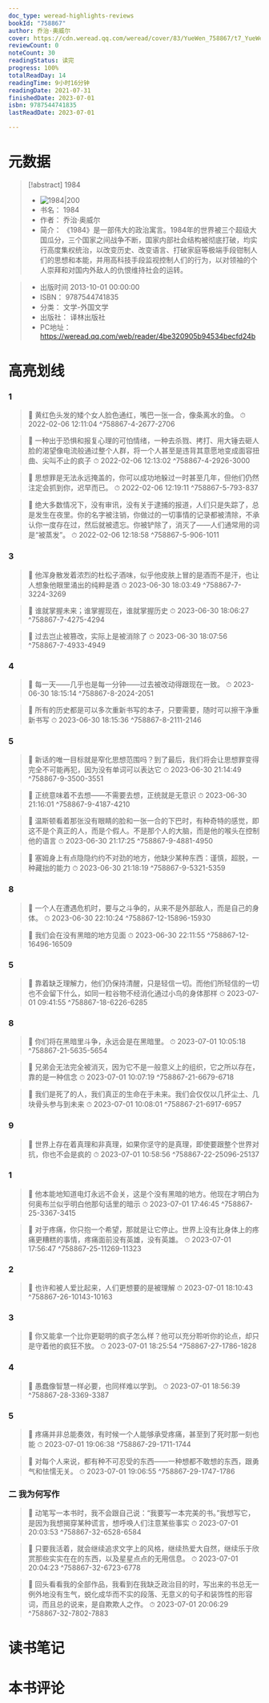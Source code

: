 ```yaml
---
doc_type: weread-highlights-reviews
bookId: "758867"
author: 乔治·奥威尔
cover: https://cdn.weread.qq.com/weread/cover/83/YueWen_758867/t7_YueWen_758867.jpg
reviewCount: 0
noteCount: 30
readingStatus: 读完
progress: 100%
totalReadDay: 14
readingTime: 9小时16分钟
readingDate: 2021-07-31
finishedDate: 2023-07-01
isbn: 9787544741835
lastReadDate: 2023-07-01

---
```

# 元数据
> [!abstract] 1984
> - ![ 1984|200](https://cdn.weread.qq.com/weread/cover/83/YueWen_758867/t7_YueWen_758867.jpg)
> - 书名： 1984
> - 作者： 乔治·奥威尔
> - 简介：     《1984》是一部伟大的政治寓言。1984年的世界被三个超级大国瓜分，三个国家之间战争不断，国家内部社会结构被彻底打破，均实行高度集权统治，以改变历史、改变语言、打破家庭等极端手段钳制人们的思想和本能，并用高科技手段监视控制人们的行为，以对领袖的个人崇拜和对国内外敌人的仇恨维持社会的运转。

> - 出版时间 2013-10-01 00:00:00
> - ISBN： 9787544741835
> - 分类： 文学-外国文学
> - 出版社： 译林出版社
> - PC地址：https://weread.qq.com/web/reader/4be320905b94534becfd24b

# 高亮划线

### 1

> 📌 黄红色头发的矮个女人脸色通红，嘴巴一张一合，像条离水的鱼。 
> ⏱ 2022-02-06 12:11:04 ^758867-4-2677-2706

> 📌 一种出于恐惧和报复心理的可怕情绪，一种去杀戮、拷打、用大锤去砸人脸的渴望像电流般通过整个人群，将一个人甚至是违背其意愿地变成面容扭曲、尖叫不止的疯子 
> ⏱ 2022-02-06 12:13:02 ^758867-4-2926-3000

> 📌 思想罪是无法永远掩盖的，你可以成功地躲过一时甚至几年，但他们仍然注定会抓到你，迟早而已。 
> ⏱ 2022-02-06 12:19:11 ^758867-5-793-837

> 📌 绝大多数情况下，没有审讯，没有关于逮捕的报道，人们只是失踪了，总是发生在夜里。你的名字被注销，你做过的一切事情的记录都被清除，不承认你一度存在过，然后就被遗忘。你被铲除了，消灭了——人们通常用的词是“被蒸发”。 
> ⏱ 2022-02-06 12:18:58 ^758867-5-906-1011

### 3

> 📌 他浑身散发着浓烈的杜松子酒味，似乎他皮肤上冒的是酒而不是汗，也让人想象他眼里涌出的纯粹是酒 
> ⏱ 2023-06-30 18:03:49 ^758867-7-3224-3269

> 📌 谁就掌握未来；谁掌握现在，谁就掌握历史 
> ⏱ 2023-06-30 18:06:27 ^758867-7-4275-4294

> 📌 过去岂止被篡改，实际上是被消除了 
> ⏱ 2023-06-30 18:07:56 ^758867-7-4933-4949

### 4

> 📌 每一天——几乎也是每一分钟——过去被改动得跟现在一致。 
> ⏱ 2023-06-30 18:15:14 ^758867-8-2024-2051

> 📌 所有的历史都是可以多次重新书写的本子，只要需要，随时可以擦干净重新书写 
> ⏱ 2023-06-30 18:15:36 ^758867-8-2111-2146

### 5

> 📌 新话的唯一目标就是窄化思想范围吗？到了最后，我们将会让思想罪变得完全不可能再犯，因为没有单词可以表达它 
> ⏱ 2023-06-30 21:14:49 ^758867-9-3500-3551

> 📌 正统意味着不去想——不需要去想，正统就是无意识 
> ⏱ 2023-06-30 21:16:01 ^758867-9-4187-4210

> 📌 温斯顿看着那张没有眼睛的脸和一张一合的下巴时，有种奇特的感觉，即这不是个真正的人，而是个假人。不是那个人的大脑，而是他的喉头在控制他的语言 
> ⏱ 2023-06-30 21:17:25 ^758867-9-4881-4950

> 📌 塞姆身上有点隐隐约约不对劲的地方，他缺少某种东西：谨慎，超脱，一种藏拙的能力 
> ⏱ 2023-06-30 21:18:19 ^758867-9-5321-5359

### 8

> 📌 一个人在遭遇危机时，要与之斗争的，从来不是外部敌人，而是自己的身体。 
> ⏱ 2023-06-30 22:10:24 ^758867-12-15896-15930

> 📌 我们会在没有黑暗的地方见面 
> ⏱ 2023-06-30 22:11:55 ^758867-12-16496-16509

### 5

> 📌 靠着缺乏理解力，他们仍保持清醒，只是轻信一切。而他们所轻信的一切也不会留下什么，如同一粒谷物不经消化通过小鸟的身体那样 
> ⏱ 2023-07-01 09:41:55 ^758867-18-6226-6285

### 8

> 📌 你们将在黑暗里斗争，永远会是在黑暗里。 
> ⏱ 2023-07-01 10:05:18 ^758867-21-5635-5654

> 📌 兄弟会无法完全被消灭，因为它不是一般意义上的组织，它之所以存在，靠的是一种信念 
> ⏱ 2023-07-01 10:07:19 ^758867-21-6679-6718

> 📌 我们是死了的人，我们真正的生命在于未来。我们会仅仅以几抔尘土、几块骨头参与到未来 
> ⏱ 2023-07-01 10:08:01 ^758867-21-6917-6957

### 9

> 📌 世界上存在着真理和非真理，如果你坚守的是真理，即使要跟整个世界对抗，你也不会是疯的 
> ⏱ 2023-07-01 10:58:56 ^758867-22-25096-25137

### 1

> 📌 他本能地知道电灯永远不会关，这是个没有黑暗的地方。他现在才明白为何奥布兰似乎明白他那句话里的暗示 
> ⏱ 2023-07-01 17:46:45 ^758867-25-3367-3415

> 📌 对于疼痛，你只抱一个希望，那就是让它停止。世界上没有比身体上的疼痛更糟糕的事情，疼痛面前没有英雄，没有英雄。 
> ⏱ 2023-07-01 17:56:47 ^758867-25-11269-11323

### 2

> 📌 也许和被人爱比起来，人们更想要的是被理解 
> ⏱ 2023-07-01 18:10:43 ^758867-26-10143-10163

### 3

> 📌 你又能拿一个比你更聪明的疯子怎么样？他可以充分聆听你的论点，却只是守着他的疯狂不放。 
> ⏱ 2023-07-01 18:25:54 ^758867-27-1786-1828

### 4

> 📌 愚蠢像智慧一样必要，也同样难以学到。 
> ⏱ 2023-07-01 18:56:39 ^758867-28-3369-3387

### 5

> 📌 疼痛并非总能奏效，有时候一个人能够承受疼痛，甚至到了死时那一刻也能 
> ⏱ 2023-07-01 19:06:38 ^758867-29-1711-1744

> 📌 对每个人来说，都有种不可忍受的东西——一种想都不敢想的东西，跟勇气和怯懦无关。 
> ⏱ 2023-07-01 19:06:55 ^758867-29-1747-1786

### 二 我为何写作

> 📌 动笔写一本书时，我不会跟自己说：“我要写一本完美的书。”我想写它，是因为我想揭穿某种谎言，想呼唤人们注意某些事实 
> ⏱ 2023-07-01 20:03:53 ^758867-32-6528-6584

> 📌 只要我活着，就会继续追求文字上的风格，继续热爱大自然，继续乐于欣赏那些实实在在的东西，以及星星点点的无用信息。 
> ⏱ 2023-07-01 20:04:23 ^758867-32-6723-6778

> 📌 回头看看我的全部作品，我看到在我缺乏政治目的时，写出来的书总无一例外地没有生气，蜕化成华而不实的段落、无意义的句子和装饰性的形容词，而且总的说来，是自欺欺人之作。 
> ⏱ 2023-07-01 20:06:29 ^758867-32-7802-7883

# 读书笔记

# 本书评论
